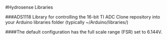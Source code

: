 #Hydrosense Libraries

###ADS1118 Library for controlling the 16-bit TI ADC
Clone repository into your Arduino libraries folder (typically ~/Arduino/libraries/)

####The default configuration has the full scale range (FSR) set to 6.144V.
